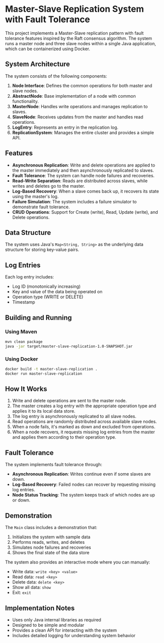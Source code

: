 # Master-Slave Replication System with Fault Tolerance

This project implements a Master-Slave replication pattern with fault tolerance features inspired by the Raft consensus algorithm. The system runs a master node and three slave nodes within a single Java application, which can be containerized using Docker.

## System Architecture

The system consists of the following components:

1. **Node Interface**: Defines the common operations for both master and slave nodes.
2. **AbstractNode**: Base implementation of a node with common functionality.
3. **MasterNode**: Handles write operations and manages replication to slaves.
4. **SlaveNode**: Receives updates from the master and handles read operations.
5. **LogEntry**: Represents an entry in the replication log.
6. **ReplicationSystem**: Manages the entire cluster and provides a simple API.

## Features

- **Asynchronous Replication**: Write and delete operations are applied to the master immediately and then asynchronously replicated to slaves.
- **Fault Tolerance**: The system can handle node failures and recoveries.
- **Read-Write Separation**: Reads are distributed across slaves, while writes and deletes go to the master.
- **Log-Based Recovery**: When a slave comes back up, it recovers its state using the master's log.
- **Failure Simulation**: The system includes a failure simulator to demonstrate fault tolerance.
- **CRUD Operations**: Support for Create (write), Read, Update (write), and Delete operations.

## Data Structure

The system uses Java's `Map<String, String>` as the underlying data structure for storing key-value pairs.

## Log Entries

Each log entry includes:
- Log ID (monotonically increasing)
- Key and value of the data being operated on
- Operation type (WRITE or DELETE)
- Timestamp

## Building and Running

### Using Maven

```bash
mvn clean package
java -jar target/master-slave-replication-1.0-SNAPSHOT.jar
```

### Using Docker

```bash
docker build -t master-slave-replication .
docker run master-slave-replication
```

## How It Works

1. Write and delete operations are sent to the master node.
2. The master creates a log entry with the appropriate operation type and applies it to its local data store.
3. The log entry is asynchronously replicated to all slave nodes.
4. Read operations are randomly distributed across available slave nodes.
5. When a node fails, it's marked as down and excluded from operations.
6. When a node recovers, it requests missing log entries from the master and applies them according to their operation type.

## Fault Tolerance

The system implements fault tolerance through:
- **Asynchronous Replication**: Writes continue even if some slaves are down.
- **Log-Based Recovery**: Failed nodes can recover by requesting missing log entries.
- **Node Status Tracking**: The system keeps track of which nodes are up or down.

## Demonstration

The `Main` class includes a demonstration that:
1. Initializes the system with sample data
2. Performs reads, writes, and deletes
3. Simulates node failures and recoveries
4. Shows the final state of the data store

The system also provides an interactive mode where you can manually:
- Write data: `write <key> <value>`
- Read data: `read <key>`
- Delete data: `delete <key>`
- Show all data: `show`
- Exit: `exit`

## Implementation Notes

- Uses only Java internal libraries as required
- Designed to be simple and modular
- Provides a clean API for interacting with the system
- Includes detailed logging for understanding system behavior
